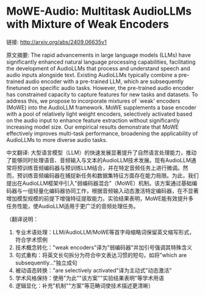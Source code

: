 # MoWE-Audio: Multitask AudioLLMs with Mixture of Weak Encoders

链接: http://arxiv.org/abs/2409.06635v1

原文摘要:
The rapid advancements in large language models (LLMs) have significantly
enhanced natural language processing capabilities, facilitating the development
of AudioLLMs that process and understand speech and audio inputs alongside
text. Existing AudioLLMs typically combine a pre-trained audio encoder with a
pre-trained LLM, which are subsequently finetuned on specific audio tasks.
However, the pre-trained audio encoder has constrained capacity to capture
features for new tasks and datasets. To address this, we propose to incorporate
mixtures of `weak' encoders (MoWE) into the AudioLLM framework. MoWE
supplements a base encoder with a pool of relatively light weight encoders,
selectively activated based on the audio input to enhance feature extraction
without significantly increasing model size. Our empirical results demonstrate
that MoWE effectively improves multi-task performance, broadening the
applicability of AudioLLMs to more diverse audio tasks.

中文翻译:
大型语言模型（LLM）的快速发展显著提升了自然语言处理能力，推动了能够同时处理语音、音频输入与文本的AudioLLM技术发展。现有AudioLLM通常将预训练音频编码器与预训练LLM结合，并在特定音频任务上进行微调。然而，预训练音频编码器在捕捉新任务和数据集特征方面存在能力局限。为此，我们提出在AudioLLM框架中引入"弱编码器混合"（MoWE）机制。该方案通过基础编码器与一组轻量化编码器协同工作，根据音频输入动态激活特定编码器，在不显著增加模型规模的前提下增强特征提取能力。实验结果表明，MoWE能有效提升多任务性能，使AudioLLM适用于更广泛的音频处理任务。

（翻译说明：
1. 专业术语处理：LLM/AudioLLM/MoWE等首字母缩略词保留英文缩写形式，符合学术惯例
2. 技术概念转化："weak encoders"译为"弱编码器"并加引号强调其特殊含义
3. 句式重构：将英文长句拆分为符合中文表达习惯的短句，如将"which are subsequently..."独立成句
4. 被动语态转换："are selectively activated"译为主动式"动态激活"
5. 学术风格保持：使用"为此""该方案""实验结果表明"等学术用语
6. 逻辑显化：补充"机制""方案"等范畴词使技术描述更清晰）
